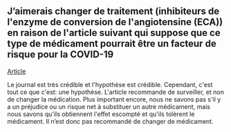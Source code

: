 ## J’aimerais changer de traitement (inhibiteurs de l'enzyme de conversion de l'angiotensine (ECA)) en raison de l'article suivant qui suppose que ce type de médicament pourrait être un facteur de risque pour la COVID-19

[Article](https://www.thelancet.com/action/showPdf?pii=S2213-2600%2820%2930116-8)

Le journal est très crédible et l'hypothèse est crédible. Cependant, c'est tout ce que c'est: une hypothèse. L'article recommande de surveiller, et non de changer la médication. Plus important encore, nous ne savons pas s'il y a un préjudice ou un risque net à substituer un autre médicament, mais nous savons qu'ils obtiennent l'effet escompté et qu'ils tolèrent le médicament. Il n’est donc pas recommandé de changer de médicament.
